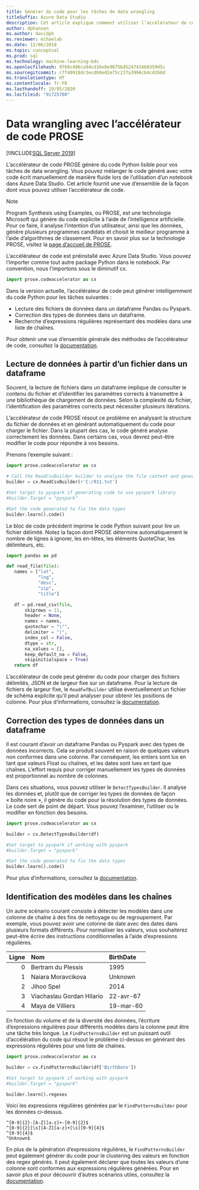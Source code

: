 ```yaml
---
title: Générer du code pour les tâches de data wrangling
titleSuffix: Azure Data Studio
description: Cet article explique comment utiliser l’accélérateur de code PROSE dans Azure Data Studio pour générer automatiquement du code pour les tâches de data wrangling courantes.
author: dphansen
ms.author: davidph
ms.reviewer: mihaelab
ms.date: 12/06/2018
ms.topic: conceptual
ms.prod: sql
ms.technology: machine-learning-bdc
ms.openlocfilehash: 9768c406ca94cd16e8e9075bd5247434b8359d5c
ms.sourcegitcommit: c7f40918dc3ecdb0ed2ef5c237a3996cb4cd268d
ms.translationtype: HT
ms.contentlocale: fr-FR
ms.lasthandoff: 10/05/2020
ms.locfileid: "91725760"
---
```

# <a name="data-wrangling-using-prose-code-accelerator"></a>Data wrangling avec l’accélérateur de code PROSE

[!INCLUDE[SQL Server 2019](../includes/applies-to-version/sqlserver2019.md)]

L’accélérateur de code PROSE génère du code Python lisible pour vos tâches de data wrangling. Vous pouvez mélanger le code généré avec votre code écrit manuellement de manière fluide lors de l’utilisation d’un notebook dans Azure Data Studio. Cet article fournit une vue d’ensemble de la façon dont vous pouvez utiliser l’accélérateur de code.

 > [!NOTE]
 > Program Synthesis using Examples, ou PROSE, est une technologie Microsoft qui génère du code explicite à l’aide de l’intelligence artificielle. Pour ce faire, il analyse l’intention d’un utilisateur, ainsi que les données, génère plusieurs programmes candidats et choisit le meilleur programme à l’aide d’algorithmes de classement. Pour en savoir plus sur la technologie PROSE, visitez la [page d’accueil de PROSE](https://microsoft.github.io/prose/).

L’accélérateur de code est préinstallé avec Azure Data Studio. Vous pouvez l’importer comme tout autre package Python dans le notebook. Par convention, nous l’importons sous le diminutif cx.

```python
import prose.codeaccelerator as cx
```

Dans la version actuelle, l’accélérateur de code peut générer intelligemment du code Python pour les tâches suivantes :

- Lecture des fichiers de données dans un dataframe Pandas ou Pyspark.
- Correction des types de données dans un dataframe.
- Recherche d’expressions régulières représentant des modèles dans une liste de chaînes.

Pour obtenir une vue d’ensemble générale des méthodes de l’accélérateur de code, consultez la [documentation](/python/api/overview/azure/prose/intro).

## <a name="reading-data-from-a-file-to-a-dataframe"></a>Lecture de données à partir d’un fichier dans un dataframe

Souvent, la lecture de fichiers dans un dataframe implique de consulter le contenu du fichier et d’identifier les paramètres corrects à transmettre à une bibliothèque de chargement de données. Selon la complexité du fichier, l’identification des paramètres corrects peut nécessiter plusieurs itérations.

L’accélérateur de code PROSE résout ce problème en analysant la structure du fichier de données et en générant automatiquement du code pour charger le fichier. Dans la plupart des cas, le code généré analyse correctement les données. Dans certains cas, vous devrez peut-être modifier le code pour répondre à vos besoins.

Prenons l’exemple suivant :

 ```python
import prose.codeaccelerator as cx

# Call the ReadCsvBuilder builder to analyze the file content and generate code to load it
builder = cx.ReadCsvBuilder(r'C:/911.txt')

#Set target to pyspark if generating code to use pyspark library
#builder.Target = "pyspark"

#Get the code generated to fix the data types
builder.learn().code()
 ```

Le bloc de code précédent imprime le code Python suivant pour lire un fichier délimité. Notez la façon dont PROSE détermine automatiquement le nombre de lignes à ignorer, les en-têtes, les éléments QuoteChar, les délimiteurs, etc.

 ```python
import pandas as pd

def read_file(file):
    names = ["lat",
             "lng",
             "desc",
             "zip",
             "title"]

    df = pd.read_csv(file,
        skiprows = 11,
        header = None,
        names = names,
        quotechar = "\"",
        delimiter = "|",
        index_col = False,
        dtype = str,
        na_values = [],
        keep_default_na = False,
        skipinitialspace = True)
    return df
 ```

L’accélérateur de code peut générer du code pour charger des fichiers délimités, JSON et de largeur fixe sur un dataframe. Pour la lecture de fichiers de largeur fixe, le `ReadFwfBuilder` utilise éventuellement un fichier de schéma explicite qu’il peut analyser pour obtenir les positions de colonne. Pour plus d’informations, consultez la [documentation](/python/api/overview/azure/prose/intro).

## <a name="fixing-data-types-in-a-dataframe"></a>Correction des types de données dans un dataframe

Il est courant d’avoir un dataframe Pandas ou Pyspark avec des types de données incorrects. Cela se produit souvent en raison de quelques valeurs non conformes dans une colonne. Par conséquent, les entiers sont lus en tant que valeurs Float ou chaînes, et les dates sont lues en tant que chaînes. L’effort requis pour corriger manuellement les types de données est proportionnel au nombre de colonnes.

Dans ces situations, vous pouvez utiliser le `DetectTypesBuilder`. Il analyse les données et, plutôt que de corriger les types de données de façon « boîte noire », il génère du code pour la résolution des types de données. Le code sert de point de départ. Vous pouvez l’examiner, l’utiliser ou le modifier en fonction des besoins.

```python
import prose.codeaccelerator as cx

builder = cx.DetectTypesBuilder(df)

#Set target to pyspark if working with pyspark
#builder.Target = "pyspark"

#Get the code generated to fix the data types
builder.learn().code()
```

Pour plus d’informations, consultez la [documentation](/python/api/overview/azure/prose/fixdatatypes).

## <a name="identifying-patterns-in-strings"></a>Identification des modèles dans les chaînes

Un autre scénario courant consiste à détecter les modèles dans une colonne de chaîne à des fins de nettoyage ou de regroupement. Par exemple, vous pouvez avoir une colonne de date avec des dates dans plusieurs formats différents. Pour normaliser les valeurs, vous souhaiterez peut-être écrire des instructions conditionnelles à l’aide d’expressions régulières.


|Ligne|Nom                      |BirthDate      |
|--:|:-------------------------|:--------------|
| 0 |Bertram du Plessis        |1995           |
| 1 |Naiara Moravcikova        |Unknown        |
| 2 |Jihoo Spel                |2014           |
| 3 |Viachaslau Gordan Hilario |22-avr-67      |
| 4 |Maya de Villiers          |19-mar-60      |

En fonction du volume et de la diversité des données, l’écriture d’expressions régulières pour différents modèles dans la colonne peut être une tâche très longue. Le `FindPatternsBuilder` est un puissant outil d’accélération du code qui résout le problème ci-dessus en générant des expressions régulières pour une liste de chaînes.

```python
import prose.codeaccelerator as cx

builder = cx.FindPatternsBuilder(df['BirthDate'])

#Set target to pyspark if working with pyspark
#builder.Target = "pyspark"

builder.learn().regexes
```

Voici les expressions régulières générées par le `FindPatternsBuilder` pour les données ci-dessus.

```
^[0-9]{2}-[A-Z][a-z]+-[0-9]{2}$
^[0-9]{2}[\s][A-Z][a-z]+[\s][0-9]{4}$
^[0-9]{4}$
^Unknown$
```

En plus de la génération d’expressions régulières, le `FindPatternsBuilder` peut également générer du code pour le clustering des valeurs en fonction des regex générés. Il peut également déclarer que toutes les valeurs d’une colonne sont conformes aux expressions régulières générées. Pour en savoir plus et pour découvrir d’autres scénarios utiles, consultez la [documentation](/python/api/overview/azure/prose/findpatterns).